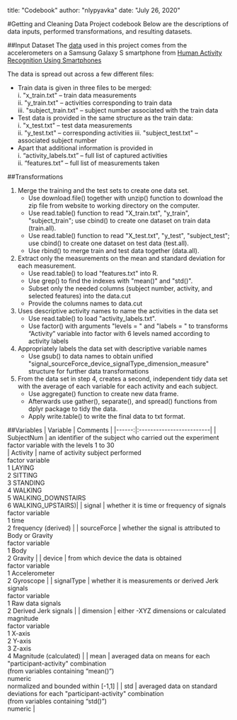 title: "Codebook"
author: "nlypyavka"
date: "July 26, 2020"

#Getting and Cleaning Data Project codebook
Below are the descriptions of data inputs, performed transformations, and resulting datasets.

##Input Dataset
The [data](https://d396qusza40orc.cloudfront.net/getdata%2Fprojectfiles%2FUCI%20HAR%20Dataset.zip) used in this project comes from the accelerometers on a Samsung Galaxy S smartphone from [Human Activity Recognition Using Smartphones](http://archive.ics.uci.edu/ml/datasets/Human+Activity+Recognition+Using+Smartphones)   


The data is spread out across a few different files:   

- Train data is given in three files to be merged:  
    i. "x_train.txt" – train data measurements  
    ii. "y_train.txt" – activities corresponding to train data  
    iii. "subject_train.txt" – subject number associated with the train data  
- Test data is provided in the same structure as the train data:  
    i. "x_test.txt" – test data measurements  
    ii. "y_test.txt" – corresponding activities 
    iii. "subject_test.txt" – associated subject number  
- Apart that additional information is provided in  
	  i. “activity_labels.txt” – full list of captured activities  
	  ii. “features.txt” – full list of measurements taken  

##Transformations
1. Merge the training and the test sets to create one data set.  
    - Use download.file() together with unzip() function to download the zip file from website to working directory on the computer.  
    - Use read.table() function to read "X_train.txt", "y_train", "subject_train"; use cbind() to create one dataset on train data (train.all).  
    - Use read.table() function to read "X_test.txt", "y_test", "subject_test"; use cbind() to create one dataset on test data (test.all).  
    - Use rbind() to merge train and test data together (data.all).
2. Extract only the measurements on the mean and standard deviation for each measurement.
    - Use read.table() to load "features.txt" into R.
    - Use grep() to find the indexes with "mean()" and "std()".
    - Subset only the needed columns (subject number, activity, and selected features) into the data.cut
    - Provide the columns names to data.cut
3. Uses descriptive activity names to name the activities in the data set
    - Use read.table() to load "activity_labels.txt".
    - Use factor() with arguments "levels = " and "labels = " to transforms “Activity” variable into factor with 6 levels named according to activity labels
4. Appropriately labels the data set with descriptive variable names
    - Use gsub() to data names to obtain unified "signal_sourceForce_device_signalType_dimension_measure" structure for further data transformations
5. From the data set in step 4, creates a second, independent tidy data set with the average of each variable for each activity and each subject.
    - Use aggregate() function to create new data frame. 
    - Afterwards use gather(), separate(), and spread() functions from dplyr package to tidy the data. 
    - Apply write.table() to write the final data to txt format.

##Variables
| Variable | Comments |
|------:|:-------------------------|
| SubjectNum | an identifier of the subject who carried out the experiment <br> factor variable with the levels 1 to 30  
| Activity | name of activity subject performed <br> factor variable <br>1 LAYING <br> 2 SITTING <br>3 STANDING <br>4 WALKING<br>5 WALKING_DOWNSTAIRS <br>6 WALKING_UPSTAIRS)|
| signal |	whether it is time or frequency of signals <br> factor variable <br>1 time <br>2 frequency (derived) |
| sourceForce	| whether the signal is attributed to Body or Gravity <br> factor variable <br>1 Body <br>2 Gravity |
| device | from which device the data is obtained <br> factor variable <br>1 Accelerometer <br>2 Gyroscope |
| signalType	| whether it is measurements or derived Jerk signals <br> factor variable <br>1 Raw data signals <br>2 Derived Jerk signals |
| dimension	| either -XYZ dimensions or calculated magnitude <br> factor variable <br>1 X-axis <br>2 Y-axis <br>3 Z-axis <br>4 Magnitude (calculated) |
| mean | averaged data on means for each "participant-activity" combination <br>(from variables containing “mean()”) <br> numeric <br> normalized and bounded within [-1,1] |
| std	| averaged data on standard deviations for each "participant-activity" combination <br>(from variables containing “std()”) <br> numeric |
